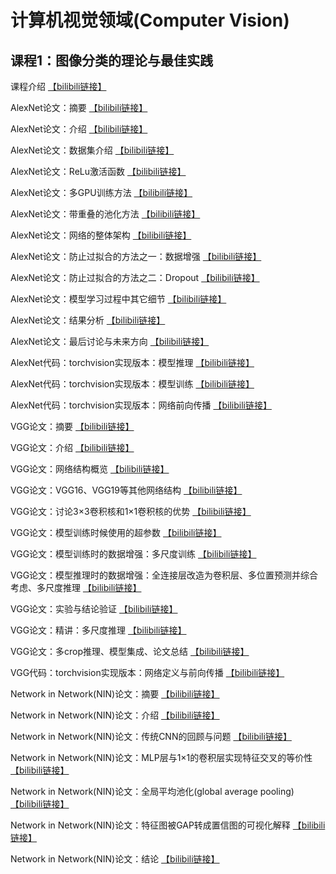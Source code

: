 # 计算机视觉领域(Computer Vision)

## 课程1：图像分类的理论与最佳实践

课程介绍 [【bilibili链接】](https://www.bilibili.com/video/BV1kk4y1n7Mn/)

AlexNet论文：摘要 [【bilibili链接】](https://www.bilibili.com/video/BV1Lh4y1X7bS/)

AlexNet论文：介绍 [【bilibili链接】](https://www.bilibili.com/video/BV17z4y1i7Wg/)

AlexNet论文：数据集介绍 [【bilibili链接】](https://www.bilibili.com/video/BV1vu411Y7zv/)

AlexNet论文：ReLu激活函数 [【bilibili链接】](https://www.bilibili.com/video/BV16h4y1R7hC/)

AlexNet论文：多GPU训练方法 [【bilibili链接】](https://www.bilibili.com/video/BV1bN411k7Vg/)

AlexNet论文：带重叠的池化方法 [【bilibili链接】](https://www.bilibili.com/video/BV1bN411k7Vg/)

AlexNet论文：网络的整体架构 [【bilibili链接】](https://www.bilibili.com/video/BV1wh411T7Xt/)

AlexNet论文：防止过拟合的方法之一：数据增强 [【bilibili链接】](https://www.bilibili.com/video/BV1rj411Q72W/)

AlexNet论文：防止过拟合的方法之二：Dropout [【bilibili链接】](https://www.bilibili.com/video/BV1fs4y1C7Mv/)

AlexNet论文：模型学习过程中其它细节 [【bilibili链接】](https://www.bilibili.com/video/BV1Yh411T7Vw/)

AlexNet论文：结果分析 [【bilibili链接】](https://www.bilibili.com/video/BV12M4y1Y7et/)

AlexNet论文：最后讨论与未来方向 [【bilibili链接】](https://www.bilibili.com/video/BV1Ah411T7N4/)

AlexNet代码：torchvision实现版本：模型推理 [【bilibili链接】](https://www.bilibili.com/video/BV1414y1S7tj/)

AlexNet代码：torchvision实现版本：模型训练 [【bilibili链接】](https://www.bilibili.com/video/BV13j411X7f7/)

AlexNet代码：torchvision实现版本：网络前向传播 [【bilibili链接】](https://www.bilibili.com/video/BV12u4y1d7xt/)

VGG论文：摘要 [【bilibili链接】](https://www.bilibili.com/video/BV1KV4y117tm/)

VGG论文：介绍 [【bilibili链接】](https://www.bilibili.com/video/BV15W4y1Q7Xn/)

VGG论文：网络结构概览 [【bilibili链接】](https://www.bilibili.com/video/BV1Yu411h7to/)

VGG论文：VGG16、VGG19等其他网络结构 [【bilibili链接】](https://www.bilibili.com/video/BV1dN411k7D6/)

VGG论文：讨论3×3卷积核和1×1卷积核的优势 [【bilibili链接】](https://www.bilibili.com/video/BV1CP411i7Xo/)

VGG论文：模型训练时候使用的超参数 [【bilibili链接】](https://www.bilibili.com/video/BV1dM4y1J78z/)

VGG论文：模型训练时的数据增强：多尺度训练 [【bilibili链接】](https://www.bilibili.com/video/BV1ch4y137e3/)

VGG论文：模型推理时的数据增强：全连接层改造为卷积层、多位置预测并综合考虑、多尺度推理 [【bilibili链接】](https://www.bilibili.com/video/BV1FP411z7on/)

VGG论文：实验与结论验证 [【bilibili链接】](https://www.bilibili.com/video/BV1dM4y1J7GD/)

VGG论文：精讲：多尺度推理 [【bilibili链接】](https://www.bilibili.com/video/BV1ec411g7uh/)

VGG论文：多crop推理、模型集成、论文总结 [【bilibili链接】](https://www.bilibili.com/video/BV1zV4y1m7tc/)

VGG代码：torchvision实现版本：网络定义与前向传播 [【bilibili链接】](https://www.bilibili.com/video/BV11o4y1N7CQ/)

Network in Network(NIN)论文：摘要 [【bilibili链接】](https://www.bilibili.com/video/BV1eh4y137JG/)

Network in Network(NIN)论文：介绍 [【bilibili链接】](https://www.bilibili.com/video/BV1yo4y1A7kG/)

Network in Network(NIN)论文：传统CNN的回顾与问题 [【bilibili链接】](https://www.bilibili.com/video/BV1fP411i774/)

Network in Network(NIN)论文：MLP层与1×1的卷积层实现特征交叉的等价性 [【bilibili链接】](https://www.bilibili.com/video/BV1Wg4y1K7Sx/)

Network in Network(NIN)论文：全局平均池化(global average pooling) [【bilibili链接】](https://www.bilibili.com/video/BV1cm4y1e7LC/)

Network in Network(NIN)论文：特征图被GAP转成置信图的可视化解释 [【bilibili链接】](https://www.bilibili.com/video/BV18k4y1M7Dh/)

Network in Network(NIN)论文：结论 [【bilibili链接】](https://www.bilibili.com/video/BV1iX4y147qf/)

